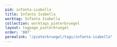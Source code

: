 ```yaml
---
pid: infanta-isabella
title: Infanta Isabella
worktag: Infanta Isabella
collection: worktags_pieterbruegel
layout: tagpage_pieterbruegel
order: '087'
permalink: "/pieterbruegel/tags/infanta-isabella"
---
```

